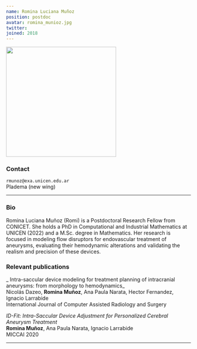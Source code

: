 ```yaml
---
name: Romina Luciana Muñoz
position: postdoc
avatar: romina_munioz.jpg
twitter:
joined: 2018
---
```


<img width="300" src="{{site.baseurl}}/images/people/{{page.avatar}}" data-action="zoom">

### Contact

<i class="fa fa-envelope-o"></i>  `rmunoz@exa.unicen.edu.ar `<br>
<i class="fa fa-building"></i> Pladema (new wing) <br>

<hr>

### Bio

Romina Luciana Muñoz (Romi) is a Postdoctoral Research Fellow from CONICET. She holds a PhD in Computational and Industrial Mathematics at UNICEN (2022) and a M.Sc. degree in Mathematics. Her research is focused in modeling flow disruptors for endovascular treatment of aneurysms, evaluating their hemodynamic alterations and validating the realism and precision of these devices.

### Relevant publications

_
Intra-saccular device modeling for treatment planning of intracranial aneurysms: from morphology to hemodynamics_<br>
Nicolás Dazeo, **Romina Muñoz**, Ana Paula Narata, Hector Fernandez, Ignacio Larrabide<br>
International Journal of Computer Assisted Radiology and Surgery

_ID-Fit: Intra-Saccular Device Adjustment for Personalized Cerebral Aneurysm Treatment_<br>
**Romina Muñoz**, Ana Paula Narata, Ignacio Larrabide<br>
MICCAI 2020


<hr>